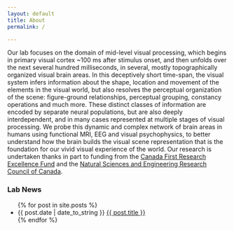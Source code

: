 ```yaml
---
layout: default
title: About
permalink: /

---
```

Our lab focuses on the domain of mid-level visual processing, which begins in primary visual cortex ~100 ms after stimulus onset, and then unfolds over the next several hundred milliseconds, in several, mostly topographically organized visual brain areas. In this deceptively short time-span, the visual system infers information about the shape, location and movement of the elements in the visual world, but also resolves the perceptual organization of the scene: figure-ground relationships, perceptual grouping, constancy operations and much more. These distinct classes of information are encoded by separate neural populations, but are also deeply interdependent, and in many cases represented at multiple stages of visual processing. We probe this dynamic and complex network of brain areas in humans using functional MRI, EEG and visual psychophysics, to better understand how the brain builds the visual scene representation that is the foundation for our vivid visual experience of the world. Our research is undertaken thanks in part to funding from the [Canada First Research Excellence Fund](https://www.cfref-apogee.gc.ca/home-accueil-eng.aspx) and the [Natural Sciences and Engineering Research Council of Canada](https://www.nserc-crsng.gc.ca/index_eng.asp).
### Lab News
<ul id="posts">
  {% for post in site.posts %}
    <li><span>{{ post.date | date_to_string }}</span> <a href="{{ post.url }}" title="{{ post.title }}">{{ post.title }}</a></li>
  {% endfor %}
</ul>